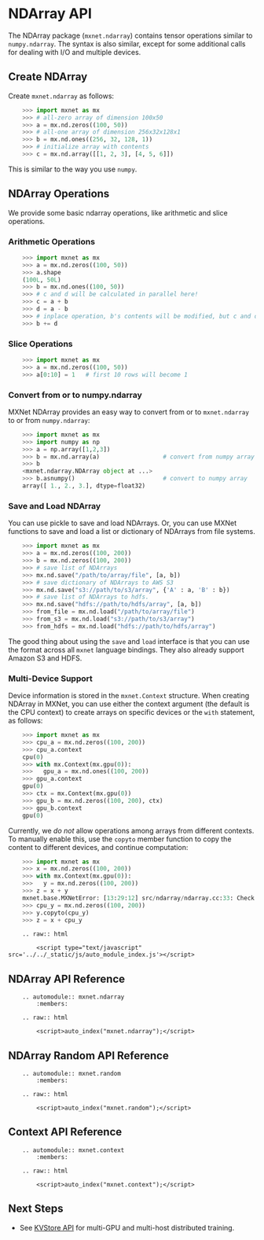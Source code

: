 # NDArray API


The NDArray package (`mxnet.ndarray`) contains tensor operations similar to `numpy.ndarray`. The syntax is also similar, except for some additional calls for dealing with I/O and multiple devices.

## Create NDArray

Create `mxnet.ndarray` as follows:

```python
    >>> import mxnet as mx
    >>> # all-zero array of dimension 100x50
    >>> a = mx.nd.zeros((100, 50))
    >>> # all-one array of dimension 256x32x128x1
    >>> b = mx.nd.ones((256, 32, 128, 1))
    >>> # initialize array with contents
    >>> c = mx.nd.array([[1, 2, 3], [4, 5, 6]])
```
This is similar to the way you use `numpy`.
## NDArray Operations

We provide some basic ndarray operations, like arithmetic and slice operations. 

### Arithmetic Operations

```python
    >>> import mxnet as mx
    >>> a = mx.nd.zeros((100, 50))
    >>> a.shape
    (100L, 50L)
    >>> b = mx.nd.ones((100, 50))
    >>> # c and d will be calculated in parallel here!
    >>> c = a + b
    >>> d = a - b
    >>> # inplace operation, b's contents will be modified, but c and d won't be affected.
    >>> b += d
```

### Slice Operations

```python
    >>> import mxnet as mx
    >>> a = mx.nd.zeros((100, 50))
    >>> a[0:10] = 1   # first 10 rows will become 1
```

### Convert from or to numpy.ndarray

MXNet NDArray provides an easy way to convert from or to `mxnet.ndarray` to or from `numpy.ndarray`:

```python
    >>> import mxnet as mx
    >>> import numpy as np
    >>> a = np.array([1,2,3])
    >>> b = mx.nd.array(a)                  # convert from numpy array
    >>> b
    <mxnet.ndarray.NDArray object at ...>
    >>> b.asnumpy()                         # convert to numpy array
    array([ 1., 2., 3.], dtype=float32)
```

### Save and Load NDArray

You can use pickle to save and load NDArrays.
Or, you can use MXNet functions to save and load a list or dictionary of NDArrays from file systems.

```python
    >>> import mxnet as mx
    >>> a = mx.nd.zeros((100, 200))
    >>> b = mx.nd.zeros((100, 200))
    >>> # save list of NDArrays
    >>> mx.nd.save("/path/to/array/file", [a, b])
    >>> # save dictionary of NDArrays to AWS S3
    >>> mx.nd.save("s3://path/to/s3/array", {'A' : a, 'B' : b})
    >>> # save list of NDArrays to hdfs.
    >>> mx.nd.save("hdfs://path/to/hdfs/array", [a, b])
    >>> from_file = mx.nd.load("/path/to/array/file")
    >>> from_s3 = mx.nd.load("s3://path/to/s3/array")
    >>> from_hdfs = mx.nd.load("hdfs://path/to/hdfs/array")
```
The good thing about using the `save` and `load` interface is that you can use the format across all `mxnet` language bindings. They also already support Amazon S3 and HDFS.

### Multi-Device Support

Device information is stored in the `mxnet.Context` structure. When creating NDArray in MXNet, you can use either the context argument (the default is the CPU context) to create arrays on specific devices or the `with` statement, as follows:

```python
    >>> import mxnet as mx
    >>> cpu_a = mx.nd.zeros((100, 200))
    >>> cpu_a.context
    cpu(0)
    >>> with mx.Context(mx.gpu(0)):
    >>>   gpu_a = mx.nd.ones((100, 200))
    >>> gpu_a.context
    gpu(0)
    >>> ctx = mx.Context(mx.gpu(0))
    >>> gpu_b = mx.nd.zeros((100, 200), ctx)
    >>> gpu_b.context
    gpu(0)
```

Currently, we *do not* allow operations among arrays from different contexts. To manually enable this, use the `copyto` member function to copy the content to different devices, and continue computation:

```python
    >>> import mxnet as mx
    >>> x = mx.nd.zeros((100, 200))
    >>> with mx.Context(mx.gpu(0)):
    >>>   y = mx.nd.zeros((100, 200))
    >>> z = x + y
    mxnet.base.MXNetError: [13:29:12] src/ndarray/ndarray.cc:33: Check failed: lhs.ctx() == rhs.ctx() operands context mismatch
    >>> cpu_y = mx.nd.zeros((100, 200))
    >>> y.copyto(cpu_y)
    >>> z = x + cpu_y
```

```eval_rst
    .. raw:: html

        <script type="text/javascript" src='../../_static/js/auto_module_index.js'></script>
```

## NDArray API Reference


```eval_rst
    .. automodule:: mxnet.ndarray
        :members:

    .. raw:: html

        <script>auto_index("mxnet.ndarray");</script>
```

## NDArray Random API Reference


```eval_rst
    .. automodule:: mxnet.random
        :members:

    .. raw:: html

        <script>auto_index("mxnet.random");</script>
```


## Context API Reference


```eval_rst
    .. automodule:: mxnet.context
        :members:

    .. raw:: html

        <script>auto_index("mxnet.context");</script>
```

## Next Steps
* See [KVStore API](kvstore.md) for multi-GPU and multi-host distributed training.
